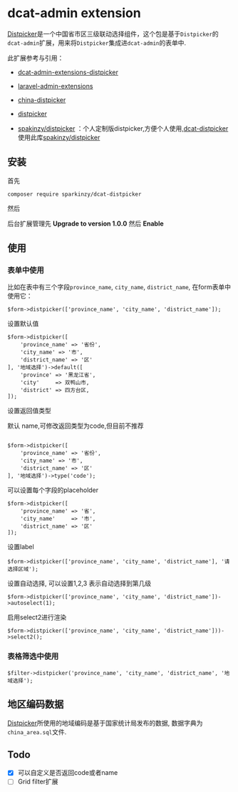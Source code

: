 # dcat-admin extension

[Distpicker](https://github.com/fengyuanchen/distpicker)是一个中国省市区三级联动选择组件，这个包是基于`Distpicker`的`dcat-admin`扩展，用来将`Distpicker`集成进`dcat-admin`的表单中.

此扩展参考与引用：

- [dcat-admin-extensions-distpicker](https://github.com/super-eggs/dcat-admin-extensions-distpicker)

- [laravel-admin-extensions](https://github.com/laravel-admin-extensions)

- [china-distpicker](https://github.com/laravel-admin-extensions/china-distpicker)

- [distpicker](https://github.com/fengyuanchen/distpicker)

- [spakinzy/distpicker](https://github.com/Sparkinzy/distpicker) ：个人定制版distpicker,方便个人使用,[dcat-distpicker](https://github.com/Sparkinzy/dcat-distpicker) 使用此库[spakinzy/distpicker](https://github.com/Sparkinzy/distpicker)
   
 




## 安装

首先

```composer require sparkinzy/dcat-distpicker```

然后

后台扩展管理先 **Upgrade to version 1.0.0**
然后 **Enable**


## 使用

### 表单中使用

比如在表中有三个字段`province_name`, `city_name`, `district_name`, 在form表单中使用它：

```
$form->distpicker(['province_name', 'city_name', 'district_name']);
```

设置默认值

```
$form->distpicker([
    'province_name' => '省份',
    'city_name' => '市',
    'district_name' => '区'
], '地域选择')->default([
    'province' => '黑龙江省',
    'city'     => 双鸭山市,
    'district' => 四方台区,
]);
```

设置返回值类型

默认 name,可修改返回类型为code,但目前不推荐

```

$form->distpicker([
    'province_name' => '省份',
    'city_name' => '市',
    'district_name' => '区'
], '地域选择')->type('code');

```

可以设置每个字段的placeholder

```
$form->distpicker([
    'province_name' => '省',
    'city_name'     => '市',
    'district_name' => '区'
]);
```

设置label

```
$form->distpicker(['province_name', 'city_name', 'district_name'], '请选择区域');
```

设置自动选择, 可以设置1,2,3 表示自动选择到第几级

```
$form->distpicker(['province_name', 'city_name', 'district_name'])->autoselect(1);
```

启用select2进行渲染

```
$form->distpicker(['province_name', 'city_name', 'district_name']))->select2();
```

### 表格筛选中使用

```
$filter->distpicker('province_name', 'city_name', 'district_name', '地域选择');
```

## 地区编码数据

[Distpicker](https://github.com/fengyuanchen/distpicker)所使用的地域编码是基于国家统计局发布的数据, 数据字典为`china_area.sql`文件.

## Todo 

- [x] 可以自定义是否返回code或者name 
- [ ] Grid filter扩展
